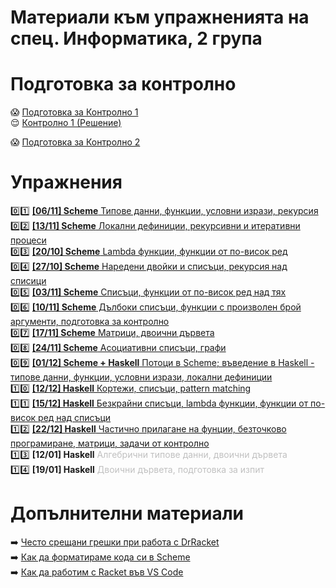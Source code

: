 # Материали към упражненията на спец. Информатика, 2 група

# Подготовка за контролно

:scream: [Подготовка за Контролно 1](./exams/01-exam)  
:relieved: [Контролно 1 (Решение)](./exams/01-exam/exam-2022-2023)  

:scream: [Подготовка за Контролно 2](./exams/02-exam)  

# Упражнения

:zero::one: [**[06/11] Scheme** Типове данни, функции, условни изрази, рекурсия](./01)  
:zero::two: [**[13/11] Scheme** Локални дефиниции, рекурсивни и итеративни процеси](./02)  
:zero::three: [**[20/10] Scheme** Lambda функции, функции от по-висок ред](./03)  
:zero::four: [**[27/10] Scheme** Наредени двойки и списъци, рекурсия над списици](./04)  
:zero::five: [**[03/11] Scheme** Списъци, функции от по-висок ред над тях](./05)  
:zero::six: [**[10/11] Scheme** Дълбоки списъци, функции с произволен брой аргументи, подготовка за контролно](./06)  
:zero::seven: [**[17/11] Scheme** Матрици, двоични дървета](./07)  
:zero::eight: [**[24/11] Scheme** Асоциативни списъци, графи](./08)  
:zero::nine: [**[01/12] Scheme + Haskell** Потоци в Scheme; въведение в Haskell - типове данни, функции, условни изрази, локални дефиниции](./09)  
:one::zero: [**[12/12] Haskell** Кортежи, списъци, pattern matching](./10)  
:one::one: [**[15/12] Haskell** Безкрайни списъци, lambda функции, функции от по-висок ред над списъци](./11)  
:one::two: [**[22/12] Haskell** Частично прилагане на фунции, безточково програмиране, матрици, задачи от контролно](./12)  
:one::three: **[12/01] Haskell** <span style="color:silver">Алгебрични типове данни, двоични дървета</span>  
:one::four: **[19/01] Haskell** <span style="color:silver">Двоични дървета, подготовка за изпит</span>  

# Допълнителни материали

:arrow_right: [Често срещани грешки при работа с DrRacket](./additional-materials/scheme-common-pitfalls.md)  
:arrow_right: [Как да форматираме кода си в Scheme](./additional-materials/scheme-formatting.md)  
:arrow_right: [Как да работим с Racket във VS Code](./additional-materials/scheme-vscode.md)